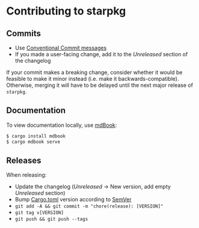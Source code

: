 # Contributing to starpkg

## Commits

- Use [Conventional Commit messages](https://www.conventionalcommits.org/en/v1.0.0-beta.4/)
- If you made a user-facing change, add it to the _Unreleased_ section of the changelog

If your commit makes a breaking change, consider whether it would be feasible to make it minor instead (i.e. make it backwards-compatible). Otherwise, merging it will have to be delayed until the next major release of `starpkg`.

## Documentation

To view documentation locally, use [mdBook](https://github.com/rust-lang/mdBook):

```sh
$ cargo install mdbook
$ cargo mdbook serve
```

## Releases

When releasing:

- Update the changelog (_Unreleased_ -> New version, add empty _Unreleased_ section)
- Bump [Cargo.toml](Cargo.toml) version according to [SemVer](https://semver.org/spec/v2.0.0.html)
- `git add -A && git commit -m "chore(release): [VERSION]"`
- `git tag v[VERSION]`
- `git push && git push --tags`
